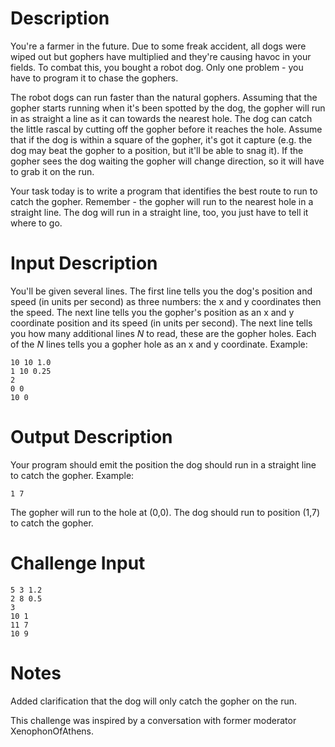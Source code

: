# Description

You're a farmer in the future. Due to some freak accident, all dogs were wiped out but gophers have multiplied and they're causing havoc in your fields. To combat this, you bought a robot dog. Only one problem - you have to program it to chase the gophers. 

The robot dogs can run faster than the natural gophers. Assuming that the gopher starts running when it's been spotted by the dog, the gopher will run in as straight a line as it can towards the nearest hole. The dog can catch the little rascal by cutting off the gopher before it reaches the hole. Assume that if the dog is within a square of the gopher, it's got it capture (e.g. the dog may beat the gopher to a position, but it'll be able to snag it). If the gopher sees the dog waiting the gopher will change direction, so it will have to grab it on the run.

Your task today is to write a program that identifies the best route to run to catch the gopher. Remember - the gopher will run to the nearest hole in a straight line. The dog will run in a straight line, too, you just have to tell it where to go. 

# Input Description

You'll be given several lines. The first line tells you the dog's position and speed (in units per second) as three numbers: the x and y coordinates then the speed. The next line tells you the gopher's position as an x and y coordinate position and its speed (in units per second). The next line tells you how many additional lines *N* to read, these are the gopher holes. Each of the *N* lines tells you a gopher hole as an x and y coordinate. Example:

	10 10 1.0
	1 10 0.25
	2
	0 0
	10 0

# Output Description

Your program should emit the position the dog should run in a straight line to catch the gopher. Example:

	1 7

The gopher will run to the hole at (0,0). The dog should run to position (1,7) to catch the gopher. 

# Challenge Input

	5 3 1.2
	2 8 0.5
	3
	10 1
	11 7
	10 9

# Notes

Added clarification that the dog will only catch the gopher on the run. 

This challenge was inspired by a conversation with former moderator XenophonOfAthens.